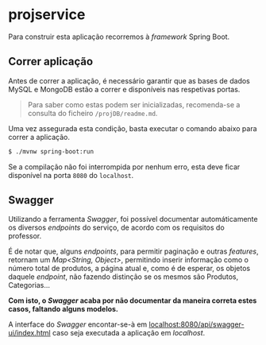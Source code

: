 # projservice

Para construir esta aplicação recorremos à *framework* Spring Boot.



## Correr aplicação

Antes de correr a aplicação, é necessário garantir que as bases de dados MySQL e MongoDB estão a correr e disponíveis nas respetivas portas. 

> Para saber como estas podem ser inicializadas, recomenda-se a consulta do ficheiro `/projDB/readme.md`.

Uma vez assegurada esta condição, basta executar o comando abaixo para correr a aplicação.

```bash
$ ./mvnw spring-boot:run
```

Se a compilação não foi interrompida por nenhum erro, esta deve ficar disponível na porta `8080` do `localhost`.

## Swagger

Utilizando a ferramenta _Swagger_, foi possível documentar automáticamente os diversos _endpoints_ do serviço, de acordo com os requisitos do professor.

É de notar que, alguns _endpoints_, para permitir paginação e outras _features_, retornam um _Map<String, Object>_, permitindo inserir informação como o número total de produtos, a página atual e, como é de esperar, os objetos daquele _endpoint_, não fazendo distinção se os mesmos são Produtos, Categorias... 

**Com isto, o _Swagger_ acaba por não documentar da maneira correta estes casos, faltando alguns modelos.**

A interface do _Swagger_ encontar-se-à em [localhost:8080/api/swagger-ui/index.html](localhost:8080/api/swagger-ui/index.html) caso seja executada a aplicação em _localhost_.
